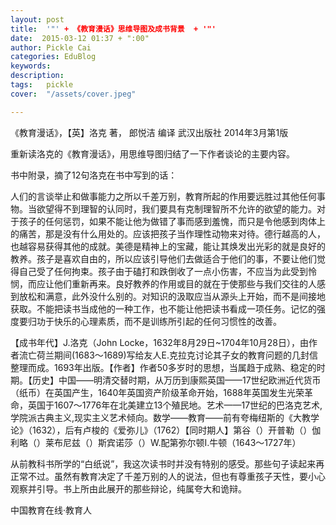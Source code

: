 ```yaml
---
layout: post  
title:  '"' + 《教育漫话》思维导图及成书背景  + '"'
date:  2015-03-12 01:37 + ":00" 
author: Pickle Cai  
categories: EduBlog  
keywords: 
description:   
tags:	pickle   
cover:  "/assets/cover.jpeg"  

---  
```

    
《教育漫话》，【英】洛克 著， 郎悦洁 编译  武汉出版社 2014年3月第1版

重新读洛克的《教育漫话》，用思维导图归结了一下作者谈论的主要内容。

书中附录，摘了12句洛克在书中写到的话：



人们的言谈举止和做事能力之所以千差万别，教育所起的作用要远胜过其他任何事物。当欲望得不到理智的认同时，我们要具有克制理智所不允许的欲望的能力。对于孩子的任何惩罚，如果不能让他为做错了事而感到羞愧，而只是令他感到肉体上的痛苦，那是没有什么用处的。应该把孩子当作理性动物来对待。德行越高的人，也越容易获得其他的成就。美德是精神上的宝藏，能让其焕发出光彩的就是良好的教养。孩子是喜欢自由的，所以应该引导他们去做适合于他们的事，不要让他们觉得自己受了任何拘束。孩子由于磕打和跌倒收了一点小伤害，不应当为此受到怜悯，而应让他们重新再来。良好教养的作用或目的就在于使那些与我们交往的人感到放松和满意，此外没什么别的。对知识的汲取应当从源头上开始，而不是间接地获取。不能把读书当成他的一种工作，也不能让他把读书看成一项任务。记忆的强度要归功于快乐的心理素质，而不是训练所引起的任何习惯性的改善。

【成书年代】J.洛克（John Locke，1632年8月29日~1704年10月28日），由作者流亡荷兰期间(1683～1689)写给友人E.克拉克讨论其子女的教育问题的几封信整理而成。1693年出版。【作者】作者50多岁时的思想，当属趋于成熟、稳定的时期。【历史】中国——明清交替时期，从万历到康熙英国——17世纪欧洲近代货币（纸币）在英国产生，1640年英国资产阶级革命开始，1688年英国发生光荣革命，英国于1607～1776年在北美建立13个殖民地。艺术——17世纪的巴洛克艺术,学院派古典主义,现实主义艺术倾向。数学——教育——前有夸梅纽斯的《大教学论》（1632），后有卢梭的《爱弥儿》（1762）【同时期人】第谷（）开普勒（）伽利略（）莱布尼兹（）斯宾诺莎（）W.配第弥尔顿I.牛顿（1643～1727年）

从前教科书所学的“白纸说”，我这次读书时并没有特别的感受。那些句子读起来再正常不过。虽然有教育决定了千差万别的人的说法，但也有尊重孩子天性，要小心观察并引导。书上所由此展开的那些辩论，纯属夸大和诡辩。



		    
 中国教育在线·教育人

